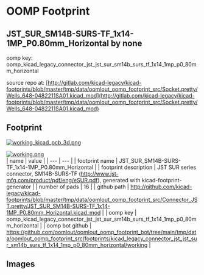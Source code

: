 # OOMP Footprint  
## JST_SUR_SM14B-SURS-TF_1x14-1MP_P0.80mm_Horizontal  by none  
  
oomp key: oomp_kicad_legacy_connector_jst_jst_sur_sm14b_surs_tf_1x14_1mp_p0_80mm_horizontal  
  
source repo at: [http://gitlab.com/kicad-legacy/kicad-footprints/blob/master/tmp/data/oomlout_oomp_footprint_src/Socket.pretty/Wells_648-0482211SA01.kicad_mod](http://gitlab.com/kicad-legacy/kicad-footprints/blob/master/tmp/data/oomlout_oomp_footprint_src/Socket.pretty/Wells_648-0482211SA01.kicad_mod)  
## Footprint  
  
[![working_kicad_pcb_3d.png](working_kicad_pcb_3d_600.png)](working_kicad_pcb_3d.png)  
  
[![working.png](working_600.png)](working.png)  
| name | value | 
| --- | --- | 
| footprint name | JST_SUR_SM14B-SURS-TF_1x14-1MP_P0.80mm_Horizontal | 
| footprint description | JST SUR series connector, SM14B-SURS-TF (http://www.jst-mfg.com/product/pdf/eng/eSUR.pdf), generated with kicad-footprint-generator | 
| number of pads | 16 | 
| github path | http://github.com/kicad-legacy/kicad-footprints/blob/master/tmp/data/oomlout_oomp_footprint_src/Connector_JST.pretty/JST_SUR_SM14B-SURS-TF_1x14-1MP_P0.80mm_Horizontal.kicad_mod | 
| oomp key | oomp_kicad_legacy_connector_jst_jst_sur_sm14b_surs_tf_1x14_1mp_p0_80mm_horizontal | 
| oomp bot github | https://github.com/oomlout/oomlout_oomp_footprint_bot/tree/main/tmp/data/oomlout_oomp_footprint_src/footprints/kicad_legacy_connector_jst_jst_sur_sm14b_surs_tf_1x14_1mp_p0_80mm_horizontal/working | 
## Images  
